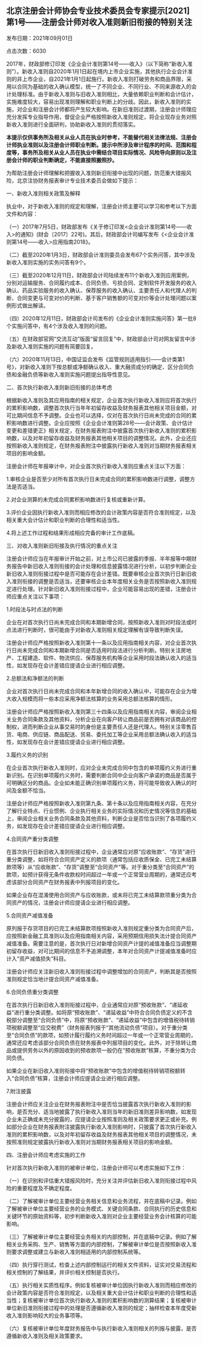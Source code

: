 ## 北京注册会计师协会专业技术委员会专家提示[2021]第1号——注册会计师对收入准则新旧衔接的特别关注

发布日期：2021年09月01日

点击次数：6030

 2017年，财政部修订印发《企业会计准则第14号——收入》（以下简称“新收入准则”）。新收入准则自2020年1月1日起在境内上市企业实施，其他执行企业会计准则的非上市企业，自2021年1月1日起施行。新收入准则打破劳务和商品界限，采用以合同为基础的收入确认模型，统一了不同企业、不同行业、不同来源收入的会计处理标准。由于新收入准则与旧收入准则相比，大量依赖职业判断和会计估计，实施难度较大，容易出现准则理解和职业判断上的分歧。因此，新收入准则的实施，对企业和注册会计师都将产生较大影响。在新旧准则过渡期，注册会计师理应充分发挥专业指导作用，督促企业严格按照新收入准则规定，将企业现存业务对照新收入准则进行全面研判，协助新收入准则的贯彻落实。

 **本提示仅供事务所及相关从业人员在执业时参考，不能替代相关法律法规、注册会计师执业准则以及注册会计师职业判断。提示中所涉及审计程序的时间、范围和程度等，事务所及相关从业人员在执业中需结合项目实际情况、风险导向原则以及注册会计师的职业判断确定，不能直接照搬照抄。**

 为帮助注册会计师理解和把握收入准则新旧衔接中出现的问题，防范重大错报风险，北京注协财务报表审计专业技术委员会做如下提示：

 一、新收入准则相关政策及解释

 执业中，对于新收入准则的规定和理解，注册会计师主要可以学习和参考以下方面文件和内容：

 （一）2017年7月5日，财政部发布《关于修订印发<企业会计准则第14号——收入>的通知》(财会〔2017〕22号)。其后，财政部会计司编写发布《<企业会计准则第14号——收入>应用指南2018》。

 （二）截至2020年1月3日，财政部会计准则委员会发布67个实务问答，其中涉及新收入准则实施的实务问答有9个。

 （三）截至2020年12月11日，财政部会计司陆续发布11个新收入准则应用案例，分别对运输服务、合同履约成本、合同负债、亏损合同、定制软件开发服务的收入确认、药品实验服务的收入确认、保荐服务的收入确认、主要责任人和代理人的判断、合同变更与可变对价的判断、基于客户销售额的可变对价等会计处理问题以案例形式做出解读。

 （四）2020年12月11日，财政部会计司发布的《企业会计准则实施问答》第一批8个实施问答中，有4个涉及收入准则的问题。

 （五）在财政部官网“交流互动”版面“留言回复”中，财政部会计司对网友留言中涉及新收入准则实施的问题有简要回复。

 （六）2020年11月13日，中国证监会发布《监管规则适用指引——会计类第1号》，对新收入准则下按总额或净额确认收入、重大融资成分的确定、区分合同负债和金融负债等新收入准则实施问题提出指导性意见。

 二、首次执行新收入准则新旧衔接的总体考虑

 根据新收入准则及其应用指南的相关规定，企业首次执行新收入准则应将首次执行的累积影响数，调整首次执行当年年初留存收益及财务报表其他相关项目金额，对可比期间信息不予调整。企业也可以选择，仅对在首次执行日尚未完成的合同的累积影响数进行调整。企业应按照《企业会计准则第28号——会计政策、会计估计变更和差错更正》相关规定，在财务报表附注中披露首次执行新收入准则的累积影响数，以及对年初留存收益及财务报表其他相关项目的调整情况。此外，企业还应按照新收入准则规定，在财务报表附注中披露执行新收入准则对当期财务报表相关项目的影响金额。

 注册会计师在年报审计中，对企业首次执行新收入准则应重点关注以下方面：

 1.审核企业是否至少对所有首次执行日未完成合同的累积影响数进行调整，调整方法是否适当。

 2.对企业测算的未完成合同累积影响数进行复核或重新计算。

 3.评价企业因执行新收入准则而相应修改的会计政策内容是否符合准则规定，以及相关重大会计估计和职业判断的合理性和适当性。

 4.将上述工作过程和结果形成相应完备的审计工作底稿。

 三、对收入准则新旧衔接及执行情况的重点关注

 注册会计师应当在年报审计开始之前，对上市公司已披露的季报、半年报等中期财务报告中新旧收入准则衔接的会计处理和信息披露情况进行分析，以初步判断企业新旧收入准则衔接过程中是否可能存在会计差错。既要审核企业首次执行日新旧收入准则衔接的调整是否适当，还要审核企业本年度相关业务是否按照新收入准则规定进行处理。针对新旧收入准则衔接过程中，企业可能容易出现的差错，注册会计师应重点关注以下事项：

 1.时段法与时点法的判断

 企业在对首次执行日尚未完成合同和本期新增合同，按照新收入准则对时段法或时点法进行判断时，很可能由于对新收入准则相关规定理解有误导致判断失误。

 注册会计师应严格按照新收入准则第十一条以及应用指南相关内容，对企业首次执行日尚未完成合同和本期新增合同是否适用时段法进行分析判断。特别关注房地产、工程建造、软件、物流供应、保荐服务机构等企业采用时段法确认收入的适当性，如发现存在会计差错应提请企业进行相应调整。

 2.总额法和净额法的判断

 企业对首次执行日尚未完成合同和本年新增合同的收入确认中，可能存在企业为增大收入规模而将一些本应采用净额法核算的业务采用总额法核算的情形。

 注册会计师应严格按照新收入准则第三十四条以及应用指南相关内容，审阅企业相关业务合同条款及其他资料，分析企业在向客户转让商品前是否拥有对该商品的控制权，进而判断企业从事交易时的身份是主要责任人还是代理人。特别关注零售百货、电商、供应链、商品配送、贸易、委托加工等企业采用总额法确认收入的适当性，如发现存在会计差错应提请企业进行相应调整。

 3.履约义务的识别

 在企业首次执行新收入准则时，应对企业未完成合同中包含的单项履约义务进行重新识别。在识别单项履约义务时，需要判断合同中企业向客户承诺的商品是否属于可明确区分的商品。企业如未能正确识别单项履约义务，将可能导致收入确认的时间及金额不恰当。

 注册会计师应严格按照新收入准则第九条、第十条以及应用指南相关内容，在充分了解行业特点、行业惯例、企业执行相关业务的实际情况和历史情况等信息的基础上，审阅企业相关业务合同条款及其他资料，判断企业是否恰当识别了各项履约义务，如发现存在会计差错应提请企业进行相应调整。

 4.合同资产重分类调整

 在首次执行日新旧收入准则衔接过程中，企业通常应对原“应收账款”、“存货”进行重分类调整，如将符合合同资产定义的款项（通常包括应收质保金、已完工未结算款项等）从“应收账款”、“存货”调整至“合同资产”等。对于重分类至“合同资产”的款项，如预计获得无条件收款权时间超过一年或一个正常营业周期的，通常还应考虑该部分合同资产在财务报表中列报项目的变化。

 如果企业存在混淆使用合同资产与应收账款，或未将已完工未结算款项重分类为合同资产的情况，注册会计师应提请企业进行相应调整。

 5.合同资产减值准备

 原列报于存货项目的已完工未结算款项按照新收入准则规定重分类为合同资产后，应按照新金融工具准则以及应用指南相关内容，采用预期信用损失法计提合同资产减值准备。需要注意的是，首次执行日对新增合同资产计提的减值准备应当调整期初留存收益，对可比期间的信息不予追溯调整，本年对合同资产计提减值准备时应计入“资产减值损失”科目。

 注册会计师应关注新旧收入准则衔接过程中调整增加的合同资产，判断其是否按照准则规定恰当地计提合同资产减值准备。

 6.合同负债重分类调整

 在首次执行日新旧收入准则衔接过程中，企业通常应对原“预收账款”、“递延收益”进行重分类调整。如将原“预收账款”、“递延收益”中符合合同负债定义的不含税部分调整至“合同负债”中，将原“预收账款”、“递延收益”中包含的增值税待转销项税额调整至“应交税费”（财务报表列报于“其他流动负债”项目）。对于重分类至“合同负债”的款项，如预计履行履约义务时间超过一年或一个正常营业周期的，通常还应考虑该部分合同负债在财务报表中列报项目的变化。此外，对于除转让商品或提供劳务以外的原因收到的预收款项一般仍在“预收账款”核算，不重分类为合同负债。

 如果企业在新旧收入准则衔接中将“预收账款”中包含的增值税待转销项税额转入“合同负债”核算，注册会计师应提请企业进行相应调整。

 7.附注披露

 注册会计师应关注企业在财务报表附注中是否恰当披露首次执行新收入准则的影响，是否充分、适当地披露了执行新收入准则当年的新旧准则差异影响数，如发现企业未正确或未充分披露的，应提请企业按照准则及相关政策要求更正或补充。例如部分企业在财务报表附注披露执行新收入准则影响时，只披露了首次执行新收入准则的累积影响数，以及对年初留存收益及财务报表其他相关项目的调整情况，未按照准则规定披露执行新收入准则对当期财务报表相关项目的影响金额。

 四、注册会计师应考虑实施的工作

 针对首次执行新收入准则的被审计单位，注册会计师可以考虑实施如下工作：

 （一）在识别和评估重大错报风险时，充分关注并评估新旧收入准则衔接过程中风险的重要程度及不确定程度。

 （二）了解被审计单位主要经营业务相关信息和业务流程，并在底稿中记录。例如了解被审计单位主要经营业务的业务模式、关键合同条款、合同执行的历史信息和关键环节的原始资料等，初步判断新收入准则对企业主要经营业务会计核算的可能影响。

 （三）了解被审计单位主要经营业务相关的内部控制，并在底稿中记录。例如了解相关业务采购、生产、销售等方面的内部控制，了解被审计单位是否按照新收入准则要求调整或建立与新收入准则相适用的内部控制系统等。

 （四）执行穿行测试，检查上述内部控制运行的相关文件资料，证实对交易流程和相关控制的了解结果，并评价相关控制是否执行。

 （五）执行相关实质性程序。例如复核被审计单位因执行新收入准则而相应修改的会计政策内容是否符合准则规定，以及相关重大会计估计和职业判断的合理性和适当性；复核被审计单位首次执行新收入准则的累积影响数的测算结果；复核被审计单位新旧准则衔接过程中的处理是否遵循新收入准则的规定；抽样检查本年度受新收入准则影响较大的业务事项等。

 （六）复核被审计单位年度财务报告中与执行新收入准则相关的列报与披露，是否遵循新收入准则及相关政策要求。